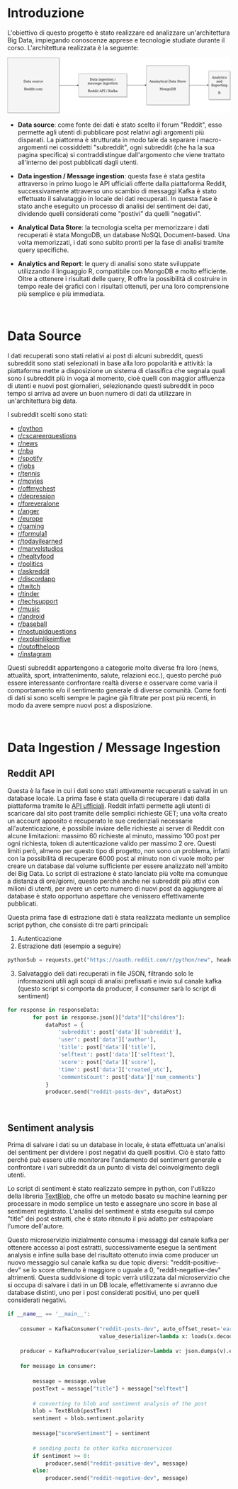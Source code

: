 # Introduzione
L'obiettivo di questo progetto è stato realizzare ed analizzare un'architettura Big Data, impiegando conoscenze apprese e tecnologie studiate durante il corso.
L'architettura realizzata è la seguente:

![Big Data Architecture](img/big-data-architecture.png)

- **Data source**: come fonte dei dati è stato scelto il forum "Reddit", esso permette agli utenti di pubblicare post relativi agli argomenti più disparati. La piattorma è strutturata in modo tale da separare i macro-argomenti nei cossiddetti "subreddit", ogni subreddit (che ha la sua pagina specifica) si contraddistingue dall'argomento che viene trattato all'interno dei post pubblicati dagli utenti.

- **Data ingestion / Message ingestion**: questa fase è stata gestita attraverso in primo luogo le API ufficiali offerte dalla piattaforma Reddit, successivamente attraverso uno scambio di messaggi Kafka è stato effettuato il salvataggio in locale dei dati recuperati. In questa fase è stato anche eseguito un processo di analisi del sentiment dei dati, dividendo quelli considerati come "postivi" da quelli "negativi".

- **Analytical Data Store**: la tecnologia scelta per memorizzare i dati recuperati è stata MongoDB, un database NoSQL Document-based. Una volta memorizzati, i dati sono subito pronti per la fase di analisi tramite query specifiche.

- **Analytics and Report**: le query di analisi sono state sviluppate utilizzando il linguaggio R, compatibile con MongoDB e molto efficiente. Oltre a ottenere i risultati delle query, R offre la possibilità di costruire in tempo reale dei grafici con i risultati ottenuti, per una loro comprensione più semplice e più immediata.

<br>

# Data Source
I dati recuperati sono stati relativi ai post di alcuni subreddit, questi subreddit sono stati selezionati in base alla loro popolarità e attività: la piattaforma mette a disposizione un sistema di classifica che segnala quali sono i subreddit più in voga al momento, cioè quelli con maggior affluenza di utenti e nuovi post giornalieri, selezionando questi subreddit in poco tempo si arriva ad avere un buon numero di dati da utilizzare in un'architettura big data. 

I subreddit scelti sono stati:

- [r/python](https://www.reddit.com/r/Python/)
- [r/cscareerquestions](https://www.reddit.com/r/cscareerquestions/)
- [r/news](https://www.reddit.com/r/news/)
- [r/nba](https://www.reddit.com/r/nba/)
- [r/spotify](https://www.reddit.com/r/spotify/)
- [r/jobs](https://www.reddit.com/r/jobs/)
- [r/tennis](https://www.reddit.com/r/tennis/)
- [r/movies](https://www.reddit.com/r/movies/)
- [r/offmychest](https://www.reddit.com/r/offmychest/)
- [r/depression](https://www.reddit.com/r/depression/)
- [r/foreveralone](https://www.reddit.com/r/ForeverAlone/)
- [r/anger](https://www.reddit.com/r/Anger/)
- [r/europe](https://www.reddit.com/r/europe/)
- [r/gaming](https://www.reddit.com/r/gaming/)
- [r/formula1](https://www.reddit.com/r/formula1/)
- [r/todayilearned](https://www.reddit.com/r/todayilearned/)
- [r/marvelstudios](https://www.reddit.com/r/marvelstudios/)
- [r/healtyfood](https://www.reddit.com/r/HealthyFood/)
- [r/politics](https://www.reddit.com/r/politics/)
- [r/askreddit](https://www.reddit.com/r/AskReddit/)
- [r/discordapp](https://www.reddit.com/r/discordapp/)
- [r/twitch](https://www.reddit.com/r/Twitch/)
- [r/tinder](https://www.reddit.com/r/Tinder/)
- [r/techsupport](https://www.reddit.com/r/techsupport/)
- [r/music](https://www.reddit.com/r/Music/)
- [r/android](https://www.reddit.com/r/Android/)
- [r/baseball](https://www.reddit.com/r/baseball/)
- [r/nostupidquestions](https://www.reddit.com/r/NoStupidQuestions/)
- [r/explainlikeimfive](https://www.reddit.com/r/explainlikeimfive/)
- [r/outoftheloop](https://www.reddit.com/r/OutOfTheLoop/)
- [r/instagram](https://www.reddit.com/r/Instagram/)

Questi subreddit appartengono a categorie molto diverse fra loro (news, attualità, sport, intrattenimento, salute, relazioni ecc.), questo perché può essere interessante confrontare realtà diverse e osservare come varia il comportamento e/o il sentimento generale di diverse comunità. Come fonti di dati si sono scelti sempre le pagine già filtrate per post più recenti, in modo da avere sempre nuovi post a disposizione.

<br>

# Data Ingestion / Message Ingestion
## Reddit API
Questa è la fase in cui i dati sono stati attivamente recuperati e salvati in un database locale. La prima fase è stata quella di recuperare i dati dalla piattaforma tramite le [API ufficiali](https://www.reddit.com/dev/api/). Reddit infatti permette agli utenti di scaricare dal sito post tramite delle semplici richieste GET; una volta creato un account apposito e recuperato le sue credenziali necessarie all'autenticazione, è possibile inviare delle richieste ai server di Reddit con alcune limitazioni: massimo 60 richieste al minuto, massimo 100 post per ogni richiesta, token di autenticazione valido per massimo 2 ore. Questi limiti però, almeno per questo tipo di progetto, non sono un problema, infatti con la possibilità di recuperare 6000 post al minuto non ci vuole molto per creare un database dal volume sufficiente per essere analizzato nell'ambito dei Big Data. Lo script di estrazione è stato lanciato più volte ma comunque a distanza di ore/giorni, questo perché anche nei subreddit più attivi con milioni di utenti, per avere un certo numero di nuovi post da aggiungere al database è stato opportuno aspettare che venissero effettivamente pubblicati.

Questa prima fase di estrazione dati è stata realizzata mediante un semplice script python, che consiste di tre parti principali:

1) Autenticazione
2) Estrazione dati (esempio a seguire)
```python
pythonSub = requests.get("https://oauth.reddit.com/r/python/new", headers=headers, params={'limit':'100'})
```
3) Salvataggio deli dati recuperati in file JSON, filtrando solo le informazioni utili agli scopi di analisi prefissati e invio sul canale kafka (questo script si comporta da producer, il consumer sarà lo script di sentiment)
```python
for response in responseData:
        for post in response.json()["data"]["children"]:
            dataPost = {
                'subreddit': post['data']['subreddit'],
                'user': post['data']['author'],
                'title': post['data']['title'],
                'selftext': post['data']['selftext'],
                'score': post['data']['score'],
                'time': post['data']['created_utc'],
                'commentsCount': post['data']['num_comments']
            }
            producer.send("reddit-posts-dev", dataPost)
```
<br>

## Sentiment analysis
Prima di salvare i dati su un database in locale, è stata effettuata un'analisi del sentiment per dividere i post negativi da quelli positivi. Ciò è stato fatto perché può essere utile monitorare l'andamento del sentiment generale e confrontare i vari subreddit da un punto di vista del coinvolgimento degli utenti.

Lo script di sentiment è stato realizzato sempre in python, con l'utilizzo della libreria [TextBlob](https://github.com/sloria/TextBlob), che offre un metodo basato su machine learning per processare in modo semplice un testo e assegnare uno score in base al sentiment registrato. L'analisi del sentiment è stata eseguita sul campo "title" dei post estratti, che è stato ritenuto il più adatto per estrapolare l'umore dell'autore.

Questo microservizio inizialmente consuma i messaggi dal canale kafka per ottenere accesso ai post estratti, successivamente esegue la sentiment analysis e infine sulla base del risultato ottenuto invia come producer un nuovo messaggio sul canale kafka su due topic diversi: "reddit-positive-dev" se lo score ottenuto è maggiore o uguale a 0, "reddit-negative-dev" altrimenti. Questa suddivisione di topic verrà utilizzata dal microservizio che si occupa di salvare i dati in un DB locale, effettivamente si avranno due database distinti, uno per i post considerati positivi, uno per quelli considerati negativi.

```python
if __name__ == '__main__':

    consumer = KafkaConsumer("reddit-posts-dev", auto_offset_reset='earliest', enable_auto_commit=True, group_id=None,
                             value_deserializer=lambda x: loads(x.decode('utf-8')))

    producer = KafkaProducer(value_serializer=lambda v: json.dumps(v).encode('utf-8'))

    for message in consumer:

        message = message.value
        postText = message["title"] + message["selftext"]

        # converting to blob and sentiment analysis of the post
        blob = TextBlob(postText)
        sentiment = blob.sentiment.polarity

        message["scoreSentiment"] = sentiment

        # sending posts to other kafka microservices
        if sentiment >= 0:
            producer.send("reddit-positive-dev", message)
        else:
            producer.send("reddit-negative-dev", message)

```